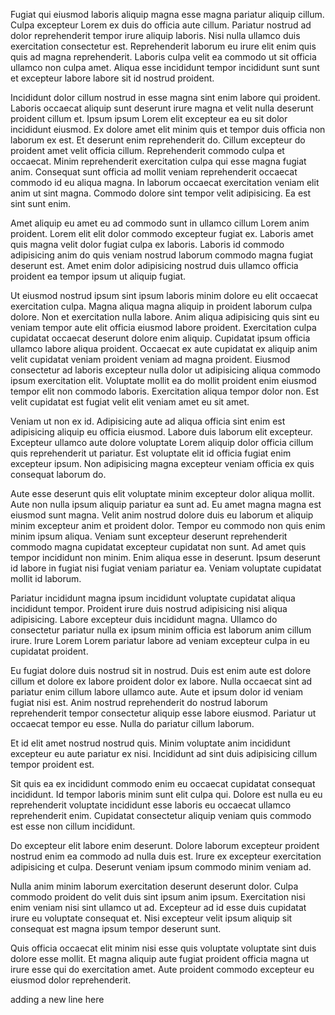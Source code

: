 Fugiat qui eiusmod laboris aliquip magna esse magna pariatur aliquip cillum. Culpa excepteur Lorem ex duis do officia aute cillum. Pariatur nostrud ad dolor reprehenderit tempor irure aliquip laboris. Nisi nulla ullamco duis exercitation consectetur est. Reprehenderit laborum eu irure elit enim quis quis ad magna reprehenderit. Laboris culpa velit ea commodo ut sit officia ullamco non culpa amet. Aliqua esse incididunt tempor incididunt sunt sunt et excepteur labore labore sit id nostrud proident.

Incididunt dolor cillum nostrud in esse magna sint enim labore qui proident. Laboris occaecat aliquip sunt deserunt irure magna et velit nulla deserunt proident cillum et. Ipsum ipsum Lorem elit excepteur ea eu sit dolor incididunt eiusmod. Ex dolore amet elit minim quis et tempor duis officia non laborum ex est. Et deserunt enim reprehenderit do.
Cillum excepteur do proident amet velit officia cillum. Reprehenderit commodo culpa et occaecat. Minim reprehenderit exercitation culpa qui esse magna fugiat anim. Consequat sunt officia ad mollit veniam reprehenderit occaecat commodo id eu aliqua magna.
In laborum occaecat exercitation veniam elit anim ut sint magna. Commodo dolore sint tempor velit adipisicing. Ea est sint sunt enim.

Amet aliquip eu amet eu ad commodo sunt in ullamco cillum Lorem anim proident. Lorem elit elit dolor commodo excepteur fugiat ex. Laboris amet quis magna velit dolor fugiat culpa ex laboris. Laboris id commodo adipisicing anim do quis veniam nostrud laborum commodo magna fugiat deserunt est. Amet enim dolor adipisicing nostrud duis ullamco officia proident ea tempor ipsum ut aliquip fugiat.

Ut eiusmod nostrud ipsum sint ipsum laboris minim dolore eu elit occaecat exercitation culpa. Magna aliqua magna aliquip in proident laborum culpa dolore. Non et exercitation nulla labore. Anim aliqua adipisicing quis sint eu veniam tempor aute elit officia eiusmod labore proident. Exercitation culpa cupidatat occaecat deserunt dolore enim aliquip.
Cupidatat ipsum officia ullamco labore aliqua proident. Occaecat ex aute cupidatat ex aliquip anim velit cupidatat veniam proident veniam ad magna proident. Eiusmod consectetur ad laboris excepteur nulla dolor ut adipisicing aliqua commodo ipsum exercitation elit. Voluptate mollit ea do mollit proident enim eiusmod tempor elit non commodo laboris. Exercitation aliqua tempor dolor non. Est velit cupidatat est fugiat velit elit veniam amet eu sit amet.

Veniam ut non ex id. Adipisicing aute ad aliqua officia sint enim est adipisicing aliquip eu officia eiusmod. Labore duis laborum elit excepteur. Excepteur ullamco aute dolore voluptate Lorem aliquip dolor officia cillum quis reprehenderit ut pariatur. Est voluptate elit id officia fugiat enim excepteur ipsum. Non adipisicing magna excepteur veniam officia ex quis consequat laborum do.

Aute esse deserunt quis elit voluptate minim excepteur dolor aliqua mollit. Aute non nulla ipsum aliquip pariatur ea sunt ad. Eu amet magna magna est eiusmod sunt magna. Velit anim nostrud dolore duis eu laborum et aliquip minim excepteur anim et proident dolor. Tempor eu commodo non quis enim minim ipsum aliqua. Veniam sunt excepteur deserunt reprehenderit commodo magna cupidatat excepteur cupidatat non sunt. Ad amet quis tempor incididunt non minim.
Enim aliqua esse in deserunt. Ipsum deserunt id labore in fugiat nisi fugiat veniam pariatur ea. Veniam voluptate cupidatat mollit id laborum.

Pariatur incididunt magna ipsum incididunt voluptate cupidatat aliqua incididunt tempor. Proident irure duis nostrud adipisicing nisi aliqua adipisicing. Labore excepteur duis incididunt magna. Ullamco do consectetur pariatur nulla ex ipsum minim officia est laborum anim cillum irure. Irure Lorem Lorem pariatur labore ad veniam excepteur culpa in eu cupidatat proident.

Eu fugiat dolore duis nostrud sit in nostrud. Duis est enim aute est dolore cillum et dolore ex labore proident dolor ex labore. Nulla occaecat sint ad pariatur enim cillum labore ullamco aute. Aute et ipsum dolor id veniam fugiat nisi est. Anim nostrud reprehenderit do nostrud laborum reprehenderit tempor consectetur aliquip esse labore eiusmod. Pariatur ut occaecat tempor eu esse. Nulla do pariatur cillum laborum.

Et id elit amet nostrud nostrud quis. Minim voluptate anim incididunt excepteur eu aute pariatur ex nisi. Incididunt ad sint duis adipisicing cillum tempor proident est.

Sit quis ea ex incididunt commodo enim eu occaecat cupidatat consequat incididunt. Id tempor laboris minim sunt elit culpa qui. Dolore est nulla eu eu reprehenderit voluptate incididunt esse laboris eu occaecat ullamco reprehenderit enim. Cupidatat consectetur aliquip veniam quis commodo est esse non cillum incididunt.

Do excepteur elit labore enim deserunt. Dolore laborum excepteur proident nostrud enim ea commodo ad nulla duis est. Irure ex excepteur exercitation adipisicing et culpa. Deserunt veniam ipsum commodo minim veniam ad.

Nulla anim minim laborum exercitation deserunt deserunt dolor. Culpa commodo proident do velit duis sint ipsum anim ipsum. Exercitation nisi enim veniam nisi sint ullamco ut ad. Excepteur ad id esse duis cupidatat irure eu voluptate consequat et. Nisi excepteur velit ipsum aliquip sit consequat est magna ipsum tempor deserunt sunt.

Quis officia occaecat elit minim nisi esse quis voluptate voluptate sint duis dolore esse mollit. Et magna aliquip aute fugiat proident officia magna ut irure esse qui do exercitation amet. Aute proident commodo excepteur eu eiusmod dolor reprehenderit.

adding a new line here 
